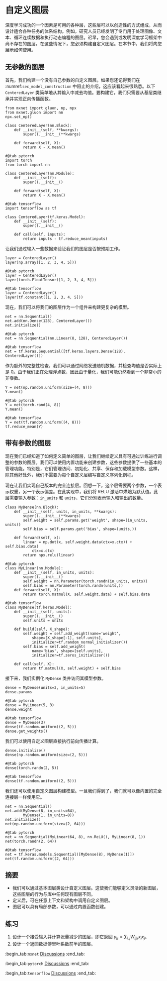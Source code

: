 # 自定义图层

深度学习成功的一个因素是可用的各种层，这些层可以以创造性的方式组成，从而设计适合各种任务的体系结构。例如，研究人员已经发明了专门用于处理图像、文本、循环连续数据和执行动态编程的图层。迟早，您会遇到或发明深度学习框架中尚不存在的图层。在这些情况下，您必须构建自定义图层。在本节中，我们将向您展示如何使用。

## 无参数的图层

首先，我们构建一个没有自己参数的自定义图层。如果您还记得我们在 :numref:`sec_model_construction` 中阻止的介绍，这应该看起来很熟悉。以下 `CenteredLayer` 类简单地从其输入中减去均值。要构建它，我们只需要从基层类继承并实现正向传播函数。

```{.python .input}
from mxnet import gluon, np, npx
from mxnet.gluon import nn
npx.set_np()

class CenteredLayer(nn.Block):
    def __init__(self, **kwargs):
        super().__init__(**kwargs)

    def forward(self, X):
        return X - X.mean()
```

```{.python .input}
#@tab pytorch
import torch
from torch import nn

class CenteredLayer(nn.Module):
    def __init__(self):
        super().__init__()

    def forward(self, X):
        return X - X.mean()
```

```{.python .input}
#@tab tensorflow
import tensorflow as tf

class CenteredLayer(tf.keras.Model):
    def __init__(self):
        super().__init__()

    def call(self, inputs):
        return inputs - tf.reduce_mean(inputs)
```

让我们通过输入一些数据来验证我们的图层是否按预期工作。

```{.python .input}
layer = CenteredLayer()
layer(np.array([1, 2, 3, 4, 5]))
```

```{.python .input}
#@tab pytorch
layer = CenteredLayer()
layer(torch.FloatTensor([1, 2, 3, 4, 5]))
```

```{.python .input}
#@tab tensorflow
layer = CenteredLayer()
layer(tf.constant([1, 2, 3, 4, 5]))
```

现在，我们可以将我们的图层作为一个组件来构建更复杂的模型。

```{.python .input}
net = nn.Sequential()
net.add(nn.Dense(128), CenteredLayer())
net.initialize()
```

```{.python .input}
#@tab pytorch
net = nn.Sequential(nn.Linear(8, 128), CenteredLayer())
```

```{.python .input}
#@tab tensorflow
net = tf.keras.Sequential([tf.keras.layers.Dense(128), CenteredLayer()])
```

作为额外的完整性检查，我们可以通过网络发送随机数据，并检查均值是否实际上是 0。由于我们正在处理浮点数，因此由于量化，我们可能仍然看到一个非常小的非零数。

```{.python .input}
Y = net(np.random.uniform(size=(4, 8)))
Y.mean()
```

```{.python .input}
#@tab pytorch
Y = net(torch.rand(4, 8))
Y.mean()
```

```{.python .input}
#@tab tensorflow
Y = net(tf.random.uniform((4, 8)))
tf.reduce_mean(Y)
```

## 带有参数的图层

现在我们已经知道了如何定义简单的图层，让我们继续定义具有可通过训练进行调整的参数的图层。我们可以使用内置功能来创建参数，这些参数提供了一些基本的管理功能。特别是，它们管理访问、初始化、共享、保存和加载模型参数。这样，除其他好处外，我们不需要为每个自定义层编写自定义序列化例程。

现在让我们实现自己版本的完全连接层。回想一下，这个层需要两个参数，一个表示权重，另一个表示偏差。在此实现中，我们将 RELU 激活中烘焙为默认值。此层需要输入参数：`in_units` 和 `units`，它们分别表示输入和输出的数量。

```{.python .input}
class MyDense(nn.Block):
    def __init__(self, units, in_units, **kwargs):
        super().__init__(**kwargs)
        self.weight = self.params.get('weight', shape=(in_units, units))
        self.bias = self.params.get('bias', shape=(units,))

    def forward(self, x):
        linear = np.dot(x, self.weight.data(ctx=x.ctx)) + self.bias.data(
            ctx=x.ctx)
        return npx.relu(linear)
```

```{.python .input}
#@tab pytorch
class MyLinear(nn.Module):
    def __init__(self, in_units, units):
        super().__init__()
        self.weight = nn.Parameter(torch.randn(in_units, units))
        self.bias = nn.Parameter(torch.randn(units,))
    def forward(self, X):
        return torch.matmul(X, self.weight.data) + self.bias.data
```

```{.python .input}
#@tab tensorflow
class MyDense(tf.keras.Model):
    def __init__(self, units):
        super().__init__()
        self.units = units

    def build(self, X_shape):
        self.weight = self.add_weight(name='weight',
            shape=[X_shape[-1], self.units],
            initializer=tf.random_normal_initializer())
        self.bias = self.add_weight(
            name='bias', shape=[self.units],
            initializer=tf.zeros_initializer())

    def call(self, X):
        return tf.matmul(X, self.weight) + self.bias
```

接下来，我们实例化 `MyDense` 类并访问其模型参数。

```{.python .input}
dense = MyDense(units=3, in_units=5)
dense.params
```

```{.python .input}
#@tab pytorch
dense = MyLinear(5, 3)
dense.weight
```

```{.python .input}
#@tab tensorflow
dense = MyDense(3)
dense(tf.random.uniform((2, 5)))
dense.get_weights()
```

我们可以使用自定义图层直接执行前向传播计算。

```{.python .input}
dense.initialize()
dense(np.random.uniform(size=(2, 5)))
```

```{.python .input}
#@tab pytorch
dense(torch.randn(2, 5))
```

```{.python .input}
#@tab tensorflow
dense(tf.random.uniform((2, 5)))
```

我们还可以使用自定义图层构建模型。一旦我们得到了，我们就可以像内置的完全连接层一样使用它。

```{.python .input}
net = nn.Sequential()
net.add(MyDense(8, in_units=64),
        MyDense(1, in_units=8))
net.initialize()
net(np.random.uniform(size=(2, 64)))
```

```{.python .input}
#@tab pytorch
net = nn.Sequential(MyLinear(64, 8), nn.ReLU(), MyLinear(8, 1))
net(torch.randn(2, 64))
```

```{.python .input}
#@tab tensorflow
net = tf.keras.models.Sequential([MyDense(8), MyDense(1)])
net(tf.random.uniform((2, 64)))
```

## 摘要

* 我们可以通过基本图层类设计自定义图层。这使我们能够定义灵活的新图层，这些图层的行为与库中任何现有图层不同。
* 定义后，可在任意上下文和架构中调用自定义图层。
* 图层可以具有局部参数，可以通过内置函数创建。

## 练习

1. 设计一个接受输入并计算张量减少的图层，即它返回 $y_k = \sum_{i, j} W_{ijk} x_i x_j$。
1. 设计一个返回数据傅里叶系数前半的图层。

:begin_tab:`mxnet`
[Discussions](https://discuss.d2l.ai/t/58)
:end_tab:

:begin_tab:`pytorch`
[Discussions](https://discuss.d2l.ai/t/59)
:end_tab:

:begin_tab:`tensorflow`
[Discussions](https://discuss.d2l.ai/t/279)
:end_tab:
